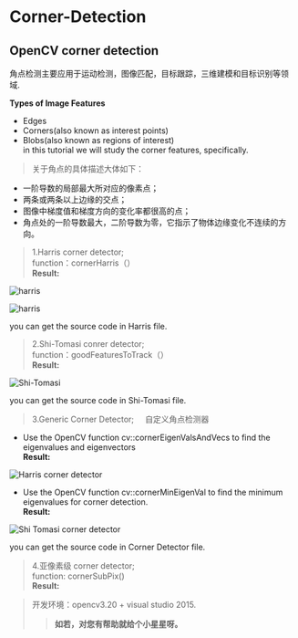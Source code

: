 
# Corner-Detection
## OpenCV corner detection
角点检测主要应用于运动检测，图像匹配，目标跟踪，三维建模和目标识别等领域. 

**Types of Image Features**    
* Edges    
* Corners(also known as interest points)    
* Blobs(also known as regions of interest)    
in this tutorial we will study the corner features, specifically.    
>关于角点的具体描述大体如下：    
+ 一阶导数的局部最大所对应的像素点；    
+ 两条或两条以上边缘的交点；    
+ 图像中梯度值和梯度方向的变化率都很高的点；    
+ 角点处的一阶导数最大，二阶导数为零，它指示了物体边缘变化不连续的方向。    

>1.Harris corner detector;    
function：cornerHarris（）    
**Result:**     

![harris](http://ow9372wwb.bkt.clouddn.com/harris2.PNG)    

![harris](http://ow9372wwb.bkt.clouddn.com/harris1.PNG)    

you can get the source code in Harris file.

>2.Shi-Tomasi conrer detector;    
function：goodFeaturesToTrack（）    
**Result:** 

![Shi-Tomasi](http://ow9372wwb.bkt.clouddn.com/Shi-Tomasi.PNG)    

you can get the source code in Shi-Tomasi file.    

>3.Generic Corner Detector;    
自定义角点检测器
- Use the OpenCV function cv::cornerEigenValsAndVecs to find the eigenvalues and eigenvectors    
**Result:**   

![Harris corner detector](http://ow9372wwb.bkt.clouddn.com/Harris%20corner%20detector.PNG)

- Use the OpenCV function cv::cornerMinEigenVal to find the minimum eigenvalues for corner detection.     
**Result:**    

![Shi Tomasi corner detector](http://ow9372wwb.bkt.clouddn.com/Shi%20Tomasi%20detector.PNG)    

you can get the source code in Corner Detector file.

>4.亚像素级 corner detector;    
function: cornerSubPix()    
**Result:**    

    
>开发环境：opencv3.20 + visual studio 2015.
>>**如若，对您有帮助就给个小星星呀。**
